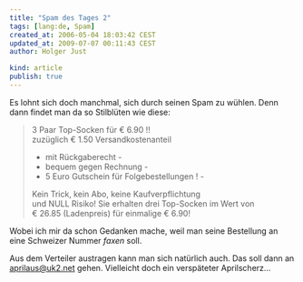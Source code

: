 ```yaml
---
title: "Spam des Tages 2"
tags: [lang:de, Spam]
created_at: 2006-05-04 18:03:42 CEST
updated_at: 2009-07-07 00:11:43 CEST
author: Holger Just

kind: article
publish: true
---
```


Es lohnt sich doch manchmal, sich durch seinen Spam zu wühlen. Denn dann findet man da so Stilblüten wie diese:

>3 Paar Top-Socken für € 6.90 !!  
>zuzüglich € 1.50 Versandkostenanteil
>
>- mit Rückgaberecht -  
>- bequem gegen Rechnung -  
>- 5 Euro Gutschein für Folgebestellungen ! -  
>
>Kein Trick, kein Abo, keine Kaufverpflichtung  
>und NULL Risiko! Sie erhalten drei Top-Socken im Wert von  
> € 26.85 (Ladenpreis) für einmalige € 6.90!

Wobei ich mir da schon Gedanken mache, weil man seine Bestellung an eine Schweizer Nummer *faxen* soll.

Aus dem Verteiler austragen kann man sich natürlich auch. Das soll dann an [aprilaus@uk2.net](mailto:aprilaus@uk2.net) gehen. Vielleicht doch ein verspäteter Aprilscherz...